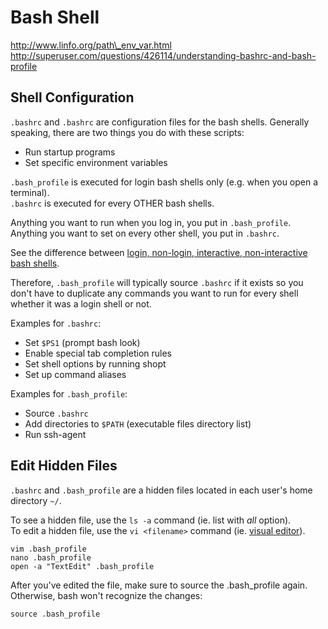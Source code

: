 # Bash Shell

http://www.linfo.org/path\_env_var.html  
http://superuser.com/questions/426114/understanding-bashrc-and-bash-profile

## Shell Configuration

`.bashrc` and `.bashrc` are configuration files for the bash shells. Generally speaking, there are two things you do with these scripts: 

- Run startup programs
- Set specific environment variables


`.bash_profile` is executed for login bash shells only (e.g. when you open a terminal).  
`.bashrc` is executed for every OTHER bash shells.

Anything you want to run when you log in, you put in `.bash_profile`.  
Anything you want to set on every other shell, you put in `.bashrc`.

See the difference between [login, non-login, interactive, non-interactive bash shells](http://unix.stackexchange.com/questions/38175/difference-between-login-shell-and-non-login-shell).

Therefore, `.bash_profile` will typically source `.bashrc` if it exists so you don't have to duplicate any commands you want to run for every shell whether it was a login shell or not.

Examples for `.bashrc`:

- Set `$PS1` (prompt bash look)
- Enable special tab completion rules
- Set shell options by running shopt
- Set up command aliases

Examples for `.bash_profile`:

- Source `.bashrc`
- Add directories to `$PATH` (executable files directory list)
- Run ssh-agent

## Edit Hidden Files

`.bashrc` and `.bash_profile` are a hidden files located in each user's home directory `~/`.

To see a hidden file, use the `ls -a` command (ie. list with *all* option).  
To edit a hidden file, use the `vi <filename>` command (ie. [visual editor](https://www.cs.colostate.edu/helpdocs/vi.html)).

```
vim .bash_profile
nano .bash_profile
open -a "TextEdit" .bash_profile
```
After you've edited the file, make sure to source the .bash_profile again. Otherwise, bash won't recognize the changes:

```
source .bash_profile
```